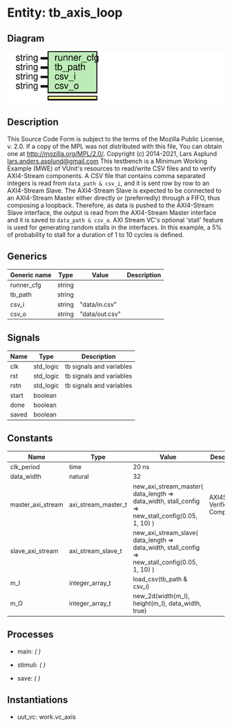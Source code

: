 # Entity: tb_axis_loop
## Diagram
![Diagram](tb_axis_loop.svg "Diagram")
## Description
This Source Code Form is subject to the terms of the Mozilla Public
License, v. 2.0. If a copy of the MPL was not distributed with this file,
You can obtain one at http://mozilla.org/MPL/2.0/.
Copyright (c) 2014-2021, Lars Asplund lars.anders.asplund@gmail.com
This testbench is a Minimum Working Example (MWE) of VUnit's resources to read/write CSV files and to verify
AXI4-Stream components. A CSV file that contains comma separated integers is read from `data_path & csv_i`, and it is
sent row by row to an AXI4-Stream Slave. The AXI4-Stream Slave is expected to be connected to an AXI4-Stream Master
either directly or (preferredly) through a FIFO, thus composing a loopback. Therefore, as data is pushed to the
AXI4-Stream Slave interface, the output is read from the AXI4-Stream Master interface and it is saved to
`data_path & csv_o`.
AXI Stream VC's optional 'stall' feature is used for generating random stalls in the interfaces. In this example,
a 5% of probability to stall for a duration of 1 to 10 cycles is defined.
## Generics
| Generic name | Type   | Value          | Description |
| ------------ | ------ | -------------- | ----------- |
| runner_cfg   | string |                |             |
| tb_path      | string |                |             |
| csv_i        | string | "data/in.csv"  |             |
| csv_o        | string | "data/out.csv" |             |
## Signals
| Name   | Type      | Description              |
| ------ | --------- | ------------------------ |
| clk    | std_logic | tb signals and variables |
|  rst   | std_logic | tb signals and variables |
|  rstn  | std_logic | tb signals and variables |
| start  | boolean   |                          |
|  done  | boolean   |                          |
|  saved | boolean   |                          |
## Constants
| Name              | Type                | Value                                                                                                        | Description                        |
| ----------------- | ------------------- | ------------------------------------------------------------------------------------------------------------ | ---------------------------------- |
| clk_period        | time                |  20 ns                                                                                                       |                                    |
| data_width        | natural             |  32                                                                                                          |                                    |
| master_axi_stream | axi_stream_master_t |  new_axi_stream_master(     data_length => data_width,     stall_config => new_stall_config(0.05, 1, 10)   ) | AXI4Stream Verification Components |
| slave_axi_stream  | axi_stream_slave_t  |  new_axi_stream_slave(     data_length => data_width,     stall_config => new_stall_config(0.05, 1, 10)   )  |                                    |
| m_I               | integer_array_t     |  load_csv(tb_path & csv_i)                                                                                   |                                    |
| m_O               | integer_array_t     |  new_2d(width(m_I), height(m_I), data_width, true)                                                           |                                    |
## Processes
- main: _(  )_

- stimuli: _(  )_

- save: _(  )_

## Instantiations
- uut_vc: work.vc_axis
